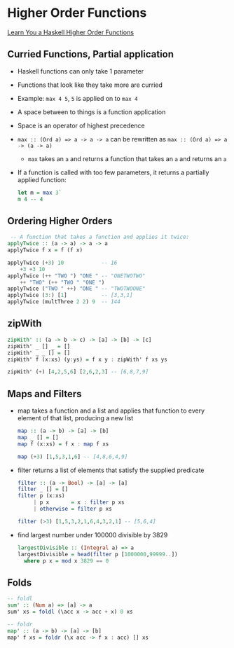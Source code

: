 # Higher Order Functions

[Learn You a Haskell Higher Order Functions](http://learnyouahaskell.com/higher-order-functions)

## Curried Functions, Partial application

-   Haskell functions can only take 1 parameter
-   Functions that look like they take more are curried
-   Example: `max 4 5`, `5` is applied on to `max 4`
-   A space between to things is a function application
-   Space is an operator of highest precedence
-   `max :: (Ord a) => a -> a -> a` can be rewritten as `max :: (Ord a) => a -> (a -> a)`
    -   `max` takes an `a` and returns a function that takes an `a` and returns an `a`
-   If a function is called with too few parameters, it returns a partially applied function:

    ```haskell
    let m = max 3`
    m 4 -- 4
    ```

## Ordering Higher Orders

```haskell
 -- A function that takes a function and applies it twice:
applyTwice :: (a -> a) -> a -> a
applyTwice f x = f (f x)

applyTwice (+3) 10            -- 16
    +3 +3 10
applyTwice (++ "TWO ") "ONE " -- "ONETWOTWO"
    ++ "TWO" (++ "TWO " "ONE ")
applyTwice ("TWO " ++) "ONE " -- "TWOTWOONE"
applyTwice (3:) [1]           -- [3,3,1]
applyTwice (multThree 2 2) 9  -- 144
```

## zipWith

```haskell
zipWith' :: (a -> b -> c) -> [a] -> [b] -> [c]
zipWith' _ [] _ = []
zipWith' _ _ [] = []
zipWith' f (x:xs) (y:ys) = f x y : zipWith' f xs ys

zipWith' (+) [4,2,5,6] [2,6,2,3] -- [6,8,7,9]
```

## Maps and Filters

-   map takes a function and a list and applies that function to every element of that list, producing a new list

    ```haskell
    map :: (a -> b) -> [a] -> [b]
    map _ [] = []
    map f (x:xs) = f x : map f xs

    map (+3) [1,5,3,1,6] -- [4,8,6,4,9]
    ```

-   filter returns a list of elements that satisfy the supplied predicate

    ```haskell
    filter :: (a -> Bool) -> [a] -> [a]
    filter _ [] = []
    filter p (x:xs)
         | p x       = x : filter p xs
         | otherwise = filter p xs

    filter (>3) [1,5,3,2,1,6,4,3,2,1] -- [5,6,4]
    ```

-   find largest number under 100000 divisible by 3829

    ```haskell
    largestDivisible :: (Integral a) => a
    largestDivisible = head(filter p [1000000,99999..])
      where p x = mod x 3829 == 0
    ```

## Folds

```haskell
-- foldl
sum' :: (Num a) => [a] -> a
sum' xs = foldl (\acc x -> acc + x) 0 xs

-- foldr
map' :: (a -> b) -> [a] -> [b]
map' f xs = foldr (\x acc -> f x : acc) [] xs
```
